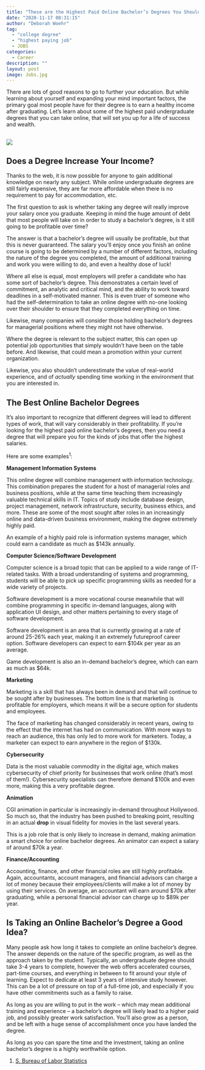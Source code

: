 ```yaml
---
title: "These are the Highest Paid Online Bachelor’s Degrees You Should Consider"
date: "2020-11-17 08:31:15"
author: "Deborah Woehr"
tag:
  - "college degree"
  - "highest paying job"
  - JOBS
categories:
  - Career
description: ""
layout: post
image: Jobs.jpg
---
```


There are lots of good reasons to go to further your education. But while learning about yourself and expanding your mind important factors, the primary goal most people have for their degree is to earn a healthy income after graduating. Let’s learn about some of the highest paid undergraduate degrees that you can take online, that will set you up for a life of success and wealth.

## ![](/posts/Jobs.jpg)

## Does a Degree Increase Your Income?

Thanks to the web, it is now possible for anyone to gain additional knowledge on nearly any subject. While online undergraduate degrees are still fairly expensive, they are far more affordable when there is no requirement to pay for accommodation, etc.

The first question to ask is whether taking any degree will really improve your salary once you graduate. Keeping in mind the huge amount of debt that most people will take on in order to study a bachelor’s degree, is it still going to be profitable over time?

The answer is that a bachelor’s degree will usually be profitable, but that this is never guaranteed. The salary you’ll enjoy once you finish an online course is going to be determined by a number of different factors, including the nature of the degree you completed, the amount of additional training and work you were willing to do, and even a healthy dose of luck!

Where all else is equal, most employers will prefer a candidate who has some sort of bachelor’s degree. This demonstrates a certain level of commitment, an analytic and critical mind, and the ability to work toward deadlines in a self-motivated manner. This is even truer of someone who had the self-determination to take an online degree with no-one looking over their shoulder to ensure that they completed everything on time.

Likewise, many companies will consider those holding bachelor’s degrees for managerial positions where they might not have otherwise.

Where the degree is relevant to the subject matter, this can open up potential job opportunities that simply wouldn’t have been on the table before. And likewise, that could mean a promotion within your current organization.

Likewise, you also shouldn’t underestimate the value of real-world experience, and of _actually_ spending time working in the environment that you are interested in.

## The Best Online Bachelor Degrees

It’s also important to recognize that different degrees will lead to different types of work, that will vary considerably in their profitability. If you’re looking for the highest paid online bachelor’s degrees, then you need a degree that will prepare you for the kinds of jobs that offer the highest salaries.

Here are some examples<sup>1</sup>:

**Management Information Systems**

This online degree will combine management with information technology. This combination prepares the student for a host of managerial roles and business positions, while at the same time teaching them increasingly valuable technical skills in IT. Topics of study include database design, project management, network infrastructure, security, business ethics, and more. These are some of the most sought after roles in an increasingly online and data-driven business environment, making the degree extremely highly paid.

An example of a highly paid role is information systems manager, which could earn a candidate as much as $143k annually.

**Computer Science/Software Development**

Computer science is a broad topic that can be applied to a wide range of IT-related tasks. With a broad understanding of systems and programming, students will be able to pick up specific programming skills as needed for a wide variety of projects.

Software development is a more vocational course meanwhile that will combine programming in specific in-demand languages, along with application UI design, and other matters pertaining to every stage of software development.

Software development is an area that is currently growing at a rate of around 25-26% each year, making it an extremely futureproof career option. Software developers can expect to earn $104k per year as an average.

Game development is also an in-demand bachelor’s degree, which can earn as much as $64k.

**Marketing**

Marketing is a skill that has always been in demand and that will continue to be sought after by businesses. The bottom line is that marketing is profitable for employers, which means it will be a secure option for students and employees.

The face of marketing has changed considerably in recent years, owing to the effect that the internet has had on communication. With more ways to reach an audience, this has only led to more work for marketers. Today, a marketer can expect to earn anywhere in the region of $130k.

**Cybersecurity**

Data is the most valuable commodity in the digital age, which makes cybersecurity of chief priority for businesses that work online (that’s most of them!). Cybersecurity specialists can therefore demand $100k and even more, making this a very profitable degree.

**Animation**

CGI animation in particular is increasingly in-demand throughout Hollywood. So much so, that the industry has been pushed to breaking point, resulting in an actual **drop** in visual fidelity for movies in the last several years.

This is a job role that is only likely to increase in demand, making animation a smart choice for online bachelor degrees. An animator can expect a salary of around $70k a year.

**Finance/Accounting**

Accounting, finance, and other financial roles are still highly profitable. Again, accountants, account managers, and financial advisors can charge a lot of money because their employees/clients will make a lot of money by using their services. On average, an accountant will earn around $70k after graduating, while a personal financial advisor can charge up to $89k per year.

## Is Taking an Online Bachelor’s Degree a Good Idea?

Many people ask how long it takes to complete an online bachelor’s degree. The answer depends on the nature of the specific program, as well as the approach taken by the student. Typically, an undergraduate degree should take 3-4 years to complete, however the web offers accelerated courses, part-time courses, and everything in between to fit around your style of learning. Expect to dedicate at least 3 years of intensive study however. This can be a lot of pressure on top of a full-time job, and especially if you have other commitments such as a family to raise.

As long as you are willing to put in the work – which may mean additional training and experience – a bachelor’s degree will likely lead to a higher paid job, and possibly greater work satisfaction. You’ll also grow as a person, and be left with a huge sense of accomplishment once you have landed the degree.

As long as you can spare the time and the investment, taking an online bachelor’s degree is a highly worthwhile option.

1. [S. Bureau of Labor Statistics](https://data.bls.gov/projections/occupationProj)
